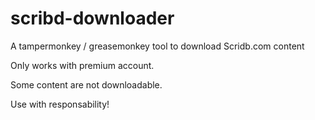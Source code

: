 # scribd-downloader
A tampermonkey / greasemonkey tool to download Scridb.com content

Only works with premium account.

Some content are not downloadable. 

Use with responsability!
